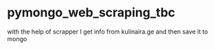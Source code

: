 # pymongo_web_scraping_tbc
with the help of scrapper I get info from kulinaira.ge and then save it to mongo
